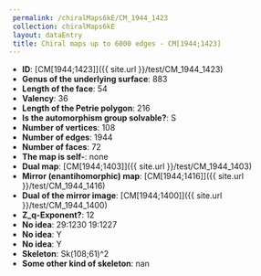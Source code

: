 ```yaml
--- 
 permalink: /chiralMaps6kE/CM_1944_1423 
 collection: chiralMaps6kE
 layout: dataEntry
 title: Chiral maps up to 6000 edges - CM[1944;1423]
---
```


- **ID**: [CM[1944;1423]]({{ site.url }}/test/CM_1944_1423)
- **Genus of the underlying surface**: 883
- **Length of the face**: 54
- **Valency**: 36
- **Length of the Petrie polygon**: 216
- **Is the automorphism group solvable?**: S
- **Number of vertices**: 108
- **Number of edges**: 1944
- **Number of faces**: 72
- **The map is self-**: none
- **Dual map**: [CM[1944;1403]]({{ site.url }}/test/CM_1944_1403)
- **Mirror (enantihomorphic) map**: [CM[1944;1416]]({{ site.url }}/test/CM_1944_1416)
- **Dual of the mirror image**: [CM[1944;1400]]({{ site.url }}/test/CM_1944_1400)
- **Z_q-Exponent?**: 12
- **No idea**:  29:1230 19:1227
- **No idea**: Y
- **No idea**: Y
- **Skeleton**: Sk(108;61)^2
- **Some other kind of skeleton**: nan
